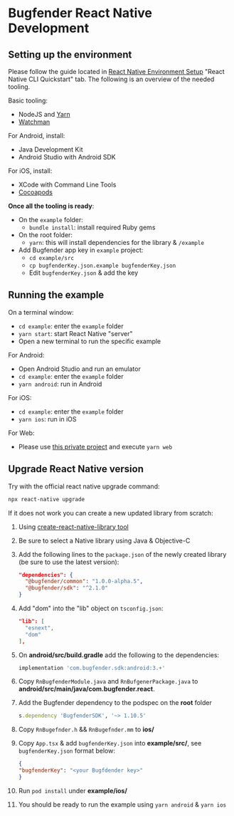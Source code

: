 # Bugfender React Native Development

## Setting up the environment

Please follow the guide located in [React Native Environment Setup](https://reactnative.dev/docs/environment-setup) "React Native CLI Quickstart" tab. The following is an overview of the needed tooling.

Basic tooling:

- NodeJS and [Yarn](https://yarnpkg.com)
- [Watchman](https://github.com/facebook/watchman)

For Android, install:

- Java Development Kit
- Android Studio with Android SDK

For iOS, install:

- XCode with Command Line Tools
- [Cocoapods](https://cocoapods.org)

**Once all the tooling is ready**:

- On the `example` folder:
  - `bundle install`: install required Ruby gems
- On the root folder:
  - `yarn`: this will install dependencies for the library & `/example`
- Add Bugfender app key in `example` project:
  - `cd example/src`
  - `cp bugfenderKey.json.example bugfenderKey.json`
  - Edit `bugfenderKey.json` & add the key

## Running the example

On a terminal window:

- `cd example`: enter the `example` folder
- `yarn start`: start React Native "server"
- Open a new terminal to run the specific example

For Android:

- Open Android Studio and run an emulator
- `cd example`: enter the `example` folder
- `yarn android`: run in Android

For iOS:

- `cd example`: enter the `example` folder
- `yarn ios`: run in iOS

For Web:

- Please use [this private project](https://bitbucket.org/bugfender/rn-bugfender-development) and execute `yarn web`

## Upgrade React Native version

Try with the official react native upgrade command:

```bash
npx react-native upgrade
```

If it does not work you can create a new updated library from scratch:

1. Using [create-react-native-library tool](https://reactnative.dev/docs/native-modules-setup)
2. Be sure to select a Native library using Java & Objective-C
3. Add the following lines to the `package.json` of the newly created library (be sure to use the latest version):

    ```json
    "dependencies": {
      "@bugfender/common": "1.0.0-alpha.5",
      "@bugfender/sdk": "^2.1.0"
    }
    ```

4. Add "dom" into the "lib" object on `tsconfig.json`:

    ```json
    "lib": [
      "esnext",
      "dom"
    ],
    ```

5. On **android/src/build.gradle** add the following to the dependencies:

    ```gradle
    implementation 'com.bugfender.sdk:android:3.+'
    ```

6. Copy `RnBugfenderModule.java` and `RnBufgenerPackage.java` to **android/src/main/java/com.bugfender.react**.
7. Add the Bugfender dependency to the podspec on the **root** folder

    ```ruby
    s.dependency 'BugfenderSDK', '~> 1.10.5'
    ```

8. Copy `RnBugefnder.h` && `RnBugefnder.mm` to **ios/**
9. Copy `App.tsx` & add `bugfenderKey.json` into **example/src/**, see `bugfenderKey.json` format below:

    ```json
    {
    "bugfenderKey": "<your Bugfdender key>"
    }
    ```

10. Run `pod install` under **example/ios/**
11. You should be ready to run the example using `yarn android` & `yarn ios`
